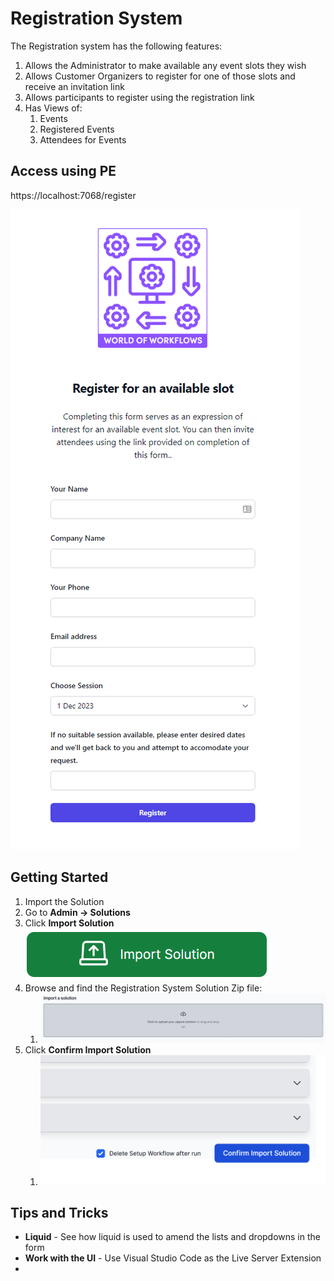 # Registration System

The Registration system has the following features:

1. Allows the Administrator to make available any event slots they wish
2. Allows Customer Organizers to register for one of those slots and receive an invitation link
3. Allows participants to register using the registration link
4. Has Views of:
   1. Events
   2. Registered Events
   3. Attendees for Events

## Access using PE

https://localhost:7068/register

![Registration Form](image.png)



## Getting Started

1. Import the Solution
2. Go to **Admin -> Solutions**
3. Click **Import Solution** ![Import Solution](image-1.png)
4. Browse and find the Registration System Solution Zip file:
   1. ![Registration System](image-2.png)
5. Click **Confirm Import Solution**
   1. ![Confirm import](image-3.png)

## Tips and Tricks

- **Liquid** - See how liquid is used to amend the lists and dropdowns in the form
- **Work with the UI** - Use Visual Studio Code as the Live Server Extension
- 